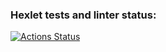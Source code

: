 ### Hexlet tests and linter status:
[![Actions Status](https://github.com/Wenn911/frontend-project-lvl4/workflows/hexlet-check/badge.svg)](https://github.com/Wenn911/frontend-project-lvl4/actions)